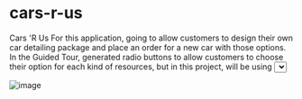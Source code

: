 # cars-r-us

Cars 'R Us
For this application, going to allow customers to design their own car detailing package and place an order for a new car with those options. 
In the Guided Tour, generated radio buttons to allow customers to choose their option for each kind of resources, but in this project, will be using <select> elements to create the dropdown controls.

![image](https://github.com/SeyunChung/cars-r-us/assets/119281933/75dbce1b-f0d4-42b2-8d8d-62f9c0e8f959)
